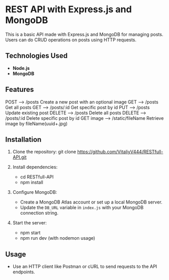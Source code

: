 # REST API with Express.js and MongoDB

This is a basic API made with Express.js and MongoDB for managing posts. Users can do CRUD operations on posts using HTTP requests.

## Technologies Used

- **Node.js**
- **MongoDB**

## Features

   POST --> /posts 
        Create a new post with an optional image
   GET --> /posts
        Get all posts
   GET --> /posts/:id
        Get specific post by id
   PUT --> /posts
        Update existing post
   DELETE --> /posts
        Delete all posts
   DELETE --> /posts/:id
        Delete specific post by id
   GET image --> /static/fileName
        Retrieve image by fileName(uuid+.jpg)

## Installation

1. Clone the repository:
   git clone https://github.com/VitaliyV444/RESTfull-API.git
   
2. Install dependencies:
   - cd RESTfull-API
   - npm install
   
3. Configure MongoDB:
   - Create a MongoDB Atlas account or set up a local MongoDB server.
   - Update the `DB_URL` variable in `index.js` with your MongoDB connection string.

4. Start the server:
   - npm start
   - npm run dev (with nodemon usage)

## Usage

- Use an HTTP client like Postman or cURL to send requests to the API endpoints.

